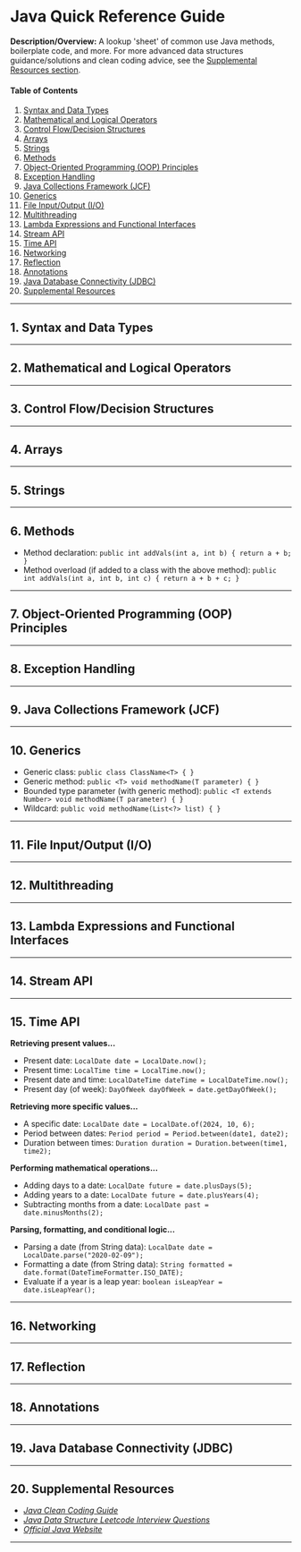 # Java Quick Reference Guide
  
**Description/Overview:** A lookup 'sheet' of common use Java methods, boilerplate code, and more. For more advanced data structures guidance/solutions and clean coding advice, see the [Supplemental Resources section](#supplemental).
  
#### Table of Contents

1. [Syntax and Data Types](#syntax)
2. [Mathematical and Logical Operators](#math)
3. [Control Flow/Decision Structures](#control)
4. [Arrays](#arrays)
5. [Strings](#strings)
6. [Methods](#methods)
7. [Object-Oriented Programming (OOP) Principles](#oop)
8. [Exception Handling](#exceptions)
9. [Java Collections Framework (JCF)](#jcf)
10. [Generics](#generics)
11. [File Input/Output (I/O)](#file)
12. [Multithreading](#multithreading)
13. [Lambda Expressions and Functional Interfaces](#lambdas)
14. [Stream API](#streams)
15. [Time API](#time)
16. [Networking](#networking)
17. [Reflection](#reflection)
18. [Annotations](#annotations)
19. [Java Database Connectivity (JDBC)](#jdbc)
20. [Supplemental Resources](#supplemental)
  
<hr />

## 1. <a name="syntax">Syntax and Data Types</a>

<hr />

## 2. <a name="math">Mathematical and Logical Operators</a>

<hr />

## 3. <a name="control">Control Flow/Decision Structures</a>

<hr />

## 4. <a name="arrays">Arrays</a>

<hr />

## 5. <a name="strings">Strings</a>

<hr />

## 6. <a name="methods">Methods</a>
  
* Method declaration: `public int addVals(int a, int b) { return a + b; }`
* Method overload (if added to a class with the above method): `public int addVals(int a, int b, int c) { return a + b + c; }`
    
<hr />

## 7. <a name="oop">Object-Oriented Programming (OOP) Principles</a>

<hr />

## 8. <a name="exceptions">Exception Handling</a>

<hr />

## 9. <a name="jcf">Java Collections Framework (JCF)</a>

<hr />

## 10. <a name="generics">Generics</a>
  
* Generic class: `public class ClassName<T> { }`
* Generic method: `public <T> void methodName(T parameter) { }`
* Bounded type parameter (with generic method): `public <T extends Number> void methodName(T parameter) { }`
* Wildcard: `public void methodName(List<?> list) { }`
  
<hr />

## 11. <a name="file">File Input/Output (I/O)</a>

<hr />

## 12. <a name="multithreading">Multithreading</a>

<hr />

## 13. <a name="lambdas">Lambda Expressions and Functional Interfaces</a>

<hr />

## 14. <a name="streams">Stream API</a>

<hr />

## 15. <a name="time">Time API</a>

<strong>Retrieving present values...</strong>
  
* Present date: `LocalDate date = LocalDate.now();`
* Present time: `LocalTime time = LocalTime.now();`
* Present date and time: `LocalDateTime dateTime = LocalDateTime.now();`
* Present day (of week): `DayOfWeek dayOfWeek = date.getDayOfWeek();`
  
<strong>Retrieving more specific values...</strong>
  
* A specific date: `LocalDate date = LocalDate.of(2024, 10, 6);`
* Period between dates: `Period period = Period.between(date1, date2);`
* Duration between times: `Duration duration = Duration.between(time1, time2);`

<strong>Performing mathematical operations...</strong>

* Adding days to a date: `LocalDate future = date.plusDays(5);`
* Adding years to a date: `LocalDate future = date.plusYears(4);`
* Subtracting months from a date: `LocalDate past = date.minusMonths(2);`

<strong>Parsing, formatting, and conditional logic...</strong>

* Parsing a date (from String data): `LocalDate date = LocalDate.parse("2020-02-09");`
* Formatting a date (from String data): `String formatted = date.format(DateTimeFormatter.ISO_DATE);`
* Evaluate if a year is a leap year: `boolean isLeapYear = date.isLeapYear();`
  
<hr />

## 16. <a name="networking">Networking</a>

<hr />

## 17. <a name="reflection">Reflection</a>

<hr />

## 18. <a name="annotations">Annotations</a>

<hr />

## 19. <a name="jdbc">Java Database Connectivity (JDBC)</a>
  
<hr />
  
## 20. <a name="supplemental">Supplemental Resources</a>
  
* *[Java Clean Coding Guide](https://github.com/chaseofthejungle/java-clean-coding-guide)*  
* *[Java Data Structure Leetcode Interview Questions](https://github.com/chaseofthejungle/java-data-structure-leetcode-interview-questions)*
* *[Official Java Website](https://www.java.com/en/)*
   
<hr />
